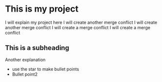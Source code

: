 # This is my project
I will explain my project here
I will create another merge conflict
I will create another merge conflict
I will create a merge conflict
I will create a merge conflict


## This is a subheading
Another explanation
* use the star to make bullet points
* Bullet point2


